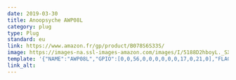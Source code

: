 ```yaml
---
date: 2019-03-30
title: Anoopsyche AWP08L
category: plug
type: Plug
standard: eu
link: https://www.amazon.fr/gp/product/B078S6S33S/
image: https://images-na.ssl-images-amazon.com/images/I/5188D2hboyL._SX679_.jpg
template: '{"NAME":"AWP08L","GPIO":[0,0,56,0,0,0,0,0,0,17,0,21,0],"FLAG":1,"BASE":18}' 
link_alt: 
---
```









